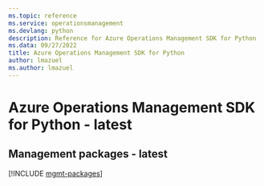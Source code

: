 ```yaml
---
ms.topic: reference
ms.service: operationsmanagement
ms.devlang: python
description: Reference for Azure Operations Management SDK for Python
ms.data: 09/27/2022
title: Azure Operations Management SDK for Python
author: lmazuel
ms.author: lmazuel
---
```

# Azure Operations Management SDK for Python - latest

## Management packages - latest
[!INCLUDE [mgmt-packages](operations-management-mgmt-index.md)]